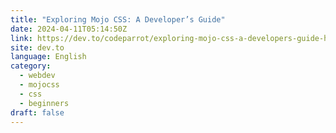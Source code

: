 ```yaml
---
title: "Exploring Mojo CSS: A Developer’s Guide"
date: 2024-04-11T05:14:50Z
link: https://dev.to/codeparrot/exploring-mojo-css-a-developers-guide-hhn?utm_medium=RSS&utm_source=news.12bit.vn
site: dev.to
language: English
category:
  - webdev
  - mojocss
  - css
  - beginners
draft: false
---
```

